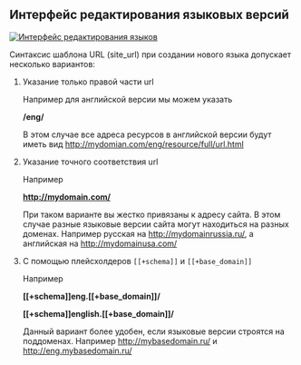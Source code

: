 ## Интерфейс редактирования языковых версий

[![Интерфейс редактирования языков](https://file.modx.pro/files/0/4/f/04ff112b9debbe2a7721ea639087082ds.jpg)](https://file.modx.pro/files/0/4/f/04ff112b9debbe2a7721ea639087082d.png)

Синтаксис шаблона URL (site_url) при создании нового языка допускает несколько вариантов:

1. Указание только правой части url

    Например для английской версии мы можем указать

    **/eng/**

    В этом случае все адреса ресурсов в английской версии будут иметь вид http://mydomian.com/eng/resource/full/url.html

2. Указание точного соответствия url

    Например

    **http://mydomain.com/**

    При таком варианте вы жестко привязаны к адресу сайта. В этом случае разные языковые версии сайта могут находиться на разных доменах.
    Например русская на http://mydomainrussia.ru/, а английская на http://mydomainusa.com/

3. С помощью плейсхолдеров `[[+schema]]` и `[[+base_domain]]`

    Например

    **[[+schema]]eng.[[+base_domain]]/**

    **[[+schema]]english.[[+base_domain]]/**

    Данный вариант более удобен, если языковые версии строятся на поддоменах. Например http://mybasedomain.ru/ и http://eng.mybasedomain.ru/
